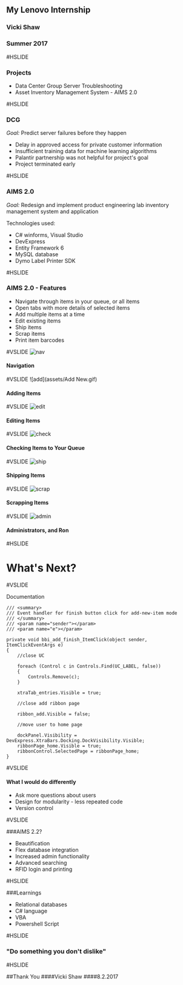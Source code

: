 ## My Lenovo Internship
### Vicki Shaw
### Summer 2017

#HSLIDE

### Projects
- Data Center Group Server Troubleshooting
- Asset Inventory Management System - AIMS 2.0

#HSLIDE

### DCG
*Goal:* Predict server failures before they happen

- Delay in approved access for private customer information
- Insufficient training data for machine learning algorithms
- Palantir partnership was not helpful for project's goal 
- Project terminated early

#HSLIDE

### AIMS 2.0
*Goal:* Redesign and implement product engineering lab inventory management system and application

Technologies used:
- C# winforms, Visual Studio
- DevExpress
- Entity Framework 6
- MySQL database
- Dymo Label Printer SDK

#HSLIDE

### AIMS 2.0 - Features
- Navigate through items in your queue, or all items
- Open tabs with more details of selected items
- Add multiple items at a time
- Edit existing items
- Ship items
- Scrap items
- Print item barcodes

#VSLIDE
![nav](assets/Navigation.gif)
#### Navigation
#VSLIDE
![add](assets/Add New.gif)
#### Adding Items
#VSLIDE
![edit](assets/Edit.gif)
#### Editing Items
#VSLIDE
![check](assets/CheckIn_Out_Search.gif)
#### Checking Items to Your Queue
#VSLIDE
![ship](assets/Ship.gif)
#### Shipping Items
#VSLIDE
![scrap](assets/Scrap.gif)
#### Scrapping Items
#VSLIDE
![admin](assets/Admin.gif)
#### Administrators, and Ron


#HSLIDE

# What's Next?

#VSLIDE

Documentation

    /// <summary> 
    /// Event handler for finish button click for add-new-item mode 
    /// </summary> 
    /// <param name="sender"></param> 
    /// <param name="e"></param> 

    private void bbi_add_finish_ItemClick(object sender, ItemClickEventArgs e) 
    { 
        //close UC 
    
        foreach (Control c in Controls.Find(UC_LABEL, false)) 
        { 
            Controls.Remove(c); 
        } 
    
        xtraTab_entries.Visible = true;  
    
        //close add ribbon page 
    
        ribbon_add.Visible = false; 
    
        //move user to home page 
        
        dockPanel.Visibility = DevExpress.XtraBars.Docking.DockVisibility.Visible; 
        ribbonPage_home.Visible = true; 
        ribbonControl.SelectedPage = ribbonPage_home;
    }
#VSLIDE

#### What I would do differently
- Ask more questions about users
- Design for modularity - less repeated code
- Version control

#VSLIDE

###AIMS 2.2?
- Beautification
- Flex database integration
- Increased admin functionality
- Advanced searching 
- RFID login and printing 

#HSLIDE

###Learnings
- Relational databases
- C# language
- VBA
- Powershell Script

#HSLIDE 

### "Do something you don't dislike"

#HSLIDE 

##Thank You
####Vicki Shaw 
####8.2.2017


